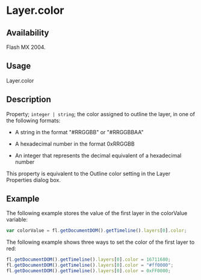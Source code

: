 # Layer.color

## Availability

Flash MX 2004.

## Usage

Layer.color

## Description

Property; `integer | string`; the color assigned to outline the layer, in one of the following formats:

- A string in the format "#RRGGBB" or "#RRGGBBAA"

- A hexadecimal number in the format 0xRRGGBB

- An integer that represents the decimal equivalent of a hexadecimal number

This property is equivalent to the Outline color setting in the Layer Properties dialog box.

## Example

The following example stores the value of the first layer in the colorValue variable:

```javascript
var colorValue = fl.getDocumentDOM().getTimeline().layers[0].color;
```

The following example shows three ways to set the color of the first layer to red:

```javascript
fl.getDocumentDOM().getTimeline().layers[0].color = 16711680;
fl.getDocumentDOM().getTimeline().layers[0].color = "#ff0000";
fl.getDocumentDOM().getTimeline().layers[0].color = 0xFF0000;
```
